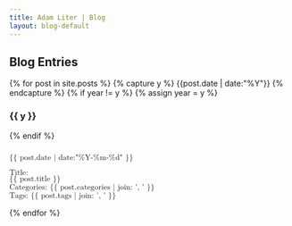 ```yaml
---
title: Adam Liter | Blog
layout: blog-default
---
```

## Blog Entries
{% for post in site.posts %} {% capture y %} {{post.date | date:"%Y"}} {% endcapture %} {% if year != y %} {% assign year = y %}
### {{ y }}
{% endif %}

<!--
<div id="blog-post-date">
<span style="font-weight:900"> {{ post.date | date:"%Y-%m-%d" }} </span>
</div>
<div id="blog-post-brace">
<span style="font-size:700%">{</span>
</div>
<div id="blog-post-content">
<div id="blog-floater"></div>
<div id="blog-post-content-child">
<p><span style="font-size:small">Title: <a href="{{ post.url }}"> {{ post.title }} </a></span></p>
<p><span style="font-size:small">Categories: {{ post.categories | join: ', ' }} </span></p>
<p><span style="font-size:small">Tags: {{ post.tags | join: ', ' }} </span></p>
</div>
</div>
-->

<div id="blog-post-wrapper">
	<div id="blog-post-date">
		<math>
			<mtable columnalign="left">
				<mrow><mphantom><mtext>Title:</mtext></mphantom></mrow>
				<mrow><mtext> {{ post.date | date:"%Y-%m-%d" }} </mtext><mspace width="0.5em"></mspace></mrow>
				<mrow><mphantom><mtext>Tags:</mtext></mphantom></mrow>
			</mtable>
		</math>
	</div>
	<div id="blog-post-meta">
		<math overflow="linebreak">
			<mfenced open="{" close="">
			<mtable columnalign="left">
				<mtr><mtext>Title:&nbsp;</mtext><mtext href="{{ post.url }}">{{ post.title }}</mtext></mtr>
				<mtr><mtext>Categories: {{ post.categories | join: ', ' }} </mtext></mtr>
				<mtr><mtext>Tags: {{ post.tags | join: ', ' }} </mtext></mtr>
			</mtable>
			</mfenced>
		</math>
	</div>
</div>

<!--
<div id="blog-post-content">
\(
\text{ {{ post.date | date:"%Y-%m-%d" }} }
\quad
\begin{cases}
\text{Title: \href{ {{ post.url }} }{ {{ post.title }} } } \\
\text{Categories: {{ post.categories | join: ', ' }}} \\
\text{Tags: {{ post.tags | join: ', ' }}} \\
\end{cases}
\)
</div>
-->
{% endfor %}